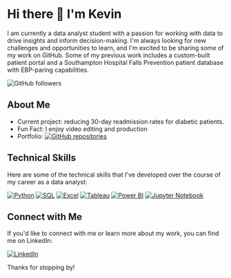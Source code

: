 # Hi there 👋 I'm Kevin

I am currently a data analyst student with a passion for working with data to drive insights and inform decision-making. I'm always looking for new challenges and opportunities to learn, and I'm excited to be sharing some of my work on GitHub. Some of my previous work includes a custom-built patient portal and a Southampton Hospital Falls Prevention patient database with EBP-paring capabilities.

![GitHub followers](https://img.shields.io/github/followers/your-username?label=Follow&style=social)

## About Me
- Current project: reducing 30-day readmission rates for diabetic patients.
- Fun Fact: I enjoy video editing and production
- Portfolio: [![GitHub repositories](https://img.shields.io/badge/My%20Repos-6-blue)](https://github.com/your-username?tab=repositories)

## Technical Skills

Here are some of the technical skills that I've developed over the course of my career as a data analyst:

[![Python](https://img.shields.io/badge/-Python-3776AB?style=flat&logo=python&logoColor=white)](https://www.python.org/)
[![SQL](https://img.shields.io/badge/-SQL-4479A1?style=flat&logo=MySQL&logoColor=white)](https://en.wikipedia.org/wiki/SQL)
[![Excel](https://img.shields.io/badge/-Excel-217346?style=flat&logo=microsoft-excel&logoColor=white)](https://www.microsoft.com/en-us/microsoft-365/excel)
[![Tableau](https://img.shields.io/badge/-Tableau-E97627?style=flat&logo=Tableau&logoColor=white)](https://www.tableau.com/)
[![Power BI](https://img.shields.io/badge/-Power%20BI-F2C811?style=flat&logo=Power%20BI&logoColor=white)](https://powerbi.microsoft.com/)
[![Jupyter Notebook](https://img.shields.io/badge/-Jupyter%20Notebook-F37626?style=flat&logo=Jupyter&logoColor=white)](https://jupyter.org/)

## Connect with Me

If you'd like to connect with me or learn more about my work, you can find me on LinkedIn:

[![LinkedIn](https://img.shields.io/badge/-LinkedIn-blue?style=flat-square&logo=linkedin&logoColor=white&link=https://www.linkedin.com/in/your-username/)](https://www.linkedin.com/in/your-username/)

Thanks for stopping by!
